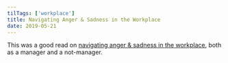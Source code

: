 ```yaml
---
tilTags: ['workplace']
title: Navigating Anger & Sadness in the Workplace
date: 2019-05-21
---
```


 This was a good read on [navigating anger & sadness in the workplace](https://chelseatroy.com/2017/11/19/anger-and-sadness-in-the-workplace/), both as a manager and a not-manager.